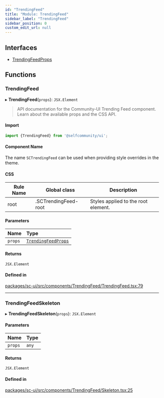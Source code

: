 ```yaml
---
id: "TrendingFeed"
title: "Module: TrendingFeed"
sidebar_label: "TrendingFeed"
sidebar_position: 0
custom_edit_url: null
---
```


## Interfaces

- [TrendingFeedProps](../interfaces/TrendingFeed.TrendingFeedProps)

## Functions

### TrendingFeed

▸ **TrendingFeed**(`props`): `JSX.Element`

> API documentation for the Community-UI Trending Feed component. Learn about the available props and the CSS API.

#### Import

```jsx
import {TrendingFeed} from '@selfcommunity/ui';
```

#### Component Name

The name `SCTrendingFeed` can be used when providing style overrides in the theme.

#### CSS

|Rule Name|Global class|Description|
|---|---|---|
|root|.SCTrendingFeed-root|Styles applied to the root element.|

#### Parameters

| Name | Type |
| :------ | :------ |
| `props` | [`TrendingFeedProps`](../interfaces/TrendingFeed.TrendingFeedProps) |

#### Returns

`JSX.Element`

#### Defined in

[packages/sc-ui/src/components/TrendingFeed/TrendingFeed.tsx:79](https://github.com/selfcommunity/community-ui/blob/cab08cf/packages/sc-ui/src/components/TrendingFeed/TrendingFeed.tsx#L79)

___

### TrendingFeedSkeleton

▸ **TrendingFeedSkeleton**(`props`): `JSX.Element`

#### Parameters

| Name | Type |
| :------ | :------ |
| `props` | `any` |

#### Returns

`JSX.Element`

#### Defined in

[packages/sc-ui/src/components/TrendingFeed/Skeleton.tsx:25](https://github.com/selfcommunity/community-ui/blob/cab08cf/packages/sc-ui/src/components/TrendingFeed/Skeleton.tsx#L25)
